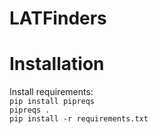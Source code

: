 # LATFinders

# Installation
Install requirements:  
``pip install pipreqs``  
``pipreqs .``  
``pip install -r requirements.txt``
